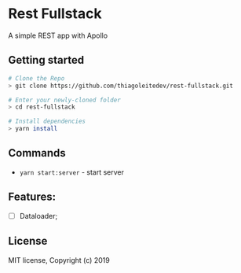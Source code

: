 # Rest Fullstack
A simple REST app with Apollo

## Getting started

```sh
# Clone the Repo
> git clone https://github.com/thiagoleitedev/rest-fullstack.git

# Enter your newly-cloned folder
> cd rest-fullstack

# Install dependencies
> yarn install
```

## Commands

* `yarn start:server` - start server  

## Features:

- [ ] Dataloader;

## License

MIT license, Copyright (c) 2019
